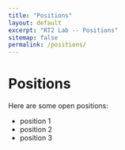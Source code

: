 ```yaml
---
title: "Positions"
layout: default
excerpt: "RT2 Lab -- Positions"
sitemap: false
permalink: /positions/
---
```


# Positions

Here are some open positions:
- position 1
- position 2
- position 3
